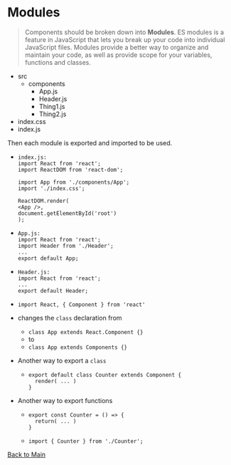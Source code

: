 # Modules

> Components should be broken down into **Modules**.  ES modules is a feature in JavaScript that lets you break up your code into individual JavaScript files. Modules provide a better way to organize and maintain your code, as well as provide scope for your variables, functions and classes.

+ src
  + components
    + App.js
    + Header.js
    + Thing1.js
    + Thing2.js
+ index.css
+ index.js

Then each module is exported and imported to be used.
+ ```
  index.js:
  import React from 'react';
  import ReactDOM from 'react-dom';

  import App from './components/App';
  import './index.css';
  
  ReactDOM.render(
  <App />, 
  document.getElementById('root')
  );
  ```
+ ```
  App.js:
  import React from 'react';
  import Header from './Header';
  ...
  export default App;
  ```
+ ```
  Header.js:
  import React from 'react';
  ...
  export default Header;
  ```
+ `import React, { Component } from 'react'`
+ changes the `class` declaration from
  + `class App extends React.Component {}`
  + to
  + `class App extends Components {}`

+ Another way to export a `class`
  + ```
    export default class Counter extends Component {
      render( ... )
    }
    ```
+ Another way to export functions
  + ```
    export const Counter = () => {
      return( ... )
    }
    ```
  + ```
    import { Counter } from './Counter';
    ```


[Back to Main](react.md)